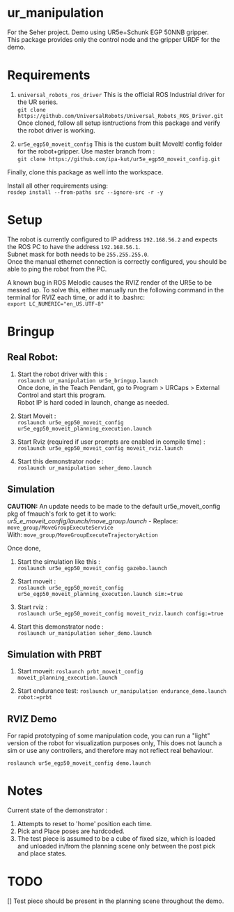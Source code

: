 # ur_manipulation
For the Seher project. Demo using UR5e+Schunk EGP 50NNB gripper.   
This package provides only the control node and the gripper URDF for the demo.

# Requirements

<!--1. `universal_robots`
Provides base robot description. Customised version to work with the gripper is available under master branch from:   
`git clone https://github.com/ipa-kut/universal_robot.git`-->
1. `universal_robots_ros_driver`
This is the official ROS Industrial driver for the UR series.  
`git clone https://github.com/UniversalRobots/Universal_Robots_ROS_Driver.git`
Once cloned, follow all setup isntructions from this package and verify the robot driver is working.   
<!--3. `ur_modern_driver`
Package #2 builds upon this package, which can be used directly from the branch add-e-series-support:   
`git clone https://github.com/plusone-robotics/ur_modern_driver.git -b add-e-series-support`   -->
2. `ur5e_egp50_moveit_config`
This is the custom built MoveIt! config folder for the robot+gripper. Use master branch from :      
`git clone https://github.com/ipa-kut/ur5e_egp50_moveit_config.git`   

Finally, clone this package as well into the workspace.   

Install all other requirements using:   
`rosdep install --from-paths src --ignore-src -r -y`   

# Setup
The robot is currently configured to IP address `192.168.56.2` and expects the ROS PC to have the address `192.168.56.1`.   
Subnet mask for both needs to be `255.255.255.0`.   
Once the manual ethernet connection is correctly configured, you should be able to ping the robot from the PC.   

A known bug in ROS Melodic causes the RVIZ render of the UR5e to be messed up. To solve this, either manually run the following command in
the terminal for RVIZ each time, or add it to .bashrc:   
`export LC_NUMERIC="en_US.UTF-8"`

# Bringup

## Real Robot:

1. Start the robot driver with this :   
`roslaunch ur_manipulation ur5e_bringup.launch`   
Once done, in the Teach Pendant, go to Program > URCaps > External Control and start this program.   
Robot IP is hard coded in launch, change as needed.

2. Start Moveit :   
`roslaunch ur5e_egp50_moveit_config ur5e_egp50_moveit_planning_execution.launch`   

3. Start Rviz (required if user prompts are enabled in compile time) :    
`roslaunch ur5e_egp50_moveit_config moveit_rviz.launch`   

4. Start this demonstrator node :    
`roslaunch ur_manipulation seher_demo.launch`   

## Simulation

**CAUTION:** An update needs to be made to the default ur5e_moveit_config pkg of fmauch's fork to get it to work:
*ur5_e_moveit_config/launch/move_group.launch* -
Replace:  `move_group/MoveGroupExecuteService`    
With:     `move_group/MoveGroupExecuteTrajectoryAction`

Once done,

1. Start the simulation like this :    
`roslaunch ur5e_egp50_moveit_config gazebo.launch`

2. Start moveit :    
`roslaunch ur5e_egp50_moveit_config ur5e_egp50_moveit_planning_execution.launch sim:=true`

3. Start rviz :    
`roslaunch ur5e_egp50_moveit_config moveit_rviz.launch config:=true`

4. Start this demonstrator node :       
`roslaunch ur_manipulation seher_demo.launch`  

## Simulation with PRBT

1. Start moveit:
`roslaunch prbt_moveit_config moveit_planning_execution.launch`

2. Start endurance test:
`roslaunch ur_manipulation endurance_demo.launch robot:=prbt`

## RVIZ Demo

For rapid prototyping of some manipulation code, you can run a "light" version of the robot for visualization purposes only, This does not launch a sim or use any controllers, and therefore may not reflect real behaviour.

`roslaunch ur5e_egp50_moveit_config demo.launch `



# Notes
Current state of the demonstrator :   
1. Attempts to reset to 'home' position each time.   
2. Pick and Place poses are hardcoded.   
3. The test piece is assumed to be a cube of fixed size, which is loaded and unloaded in/from the planning
scene only between the post pick and place states.      


# TODO
[] Test piece should be present in the planning scene throughout the demo.    






